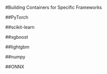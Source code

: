 #Building Containers for Specific Frameworks

##PyTorch

##scikit-learn

##xgboost

##lightgbm

##numpy

##ONNX
